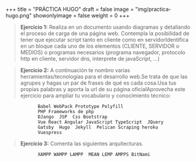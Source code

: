 +++
title = "PRÁCTICA HUGO"
draft = false
image = "img/practica-hugo.png"
showonlyimage = false
weight = 0
+++




<!--more-->

> **Ejercicio 1:** Realiza en un documento usando diagramas y detallando el proceso de carga de una página web. Contempla la posibilidad de tener que ejecutar script tanto en cliente como en servidorIdentifica en un bloque cada uno de los elementos (CLIENTE, SERVIDOR o MEDIOS) o programas necesarios (programa navegador, protocolo http en cliente, servidor dns, interprete de javaScript, ...)

> **Ejercicio 2:** A continuación te nombro varias herramientas/tecnologías para el desarrollo web.Se trata de que las agrupes y hagas un par de frases de qué es cada cosa.Usa tus propias palabras y aporta la url de su página oficialAprovecha este ejercicio para ampliar tu vocabulario y conocimiento técnico:

                Babel WebPack Prototype Polyfill
                PHP Frameworks de php
                DJango  JSP  Css Bootstrap 
                Vue React Angular JavaScript TypeScript  JQuery
                Gatsby  Hugo  Jekyll  Pelican Scraping heroku 
                Vuespress 

> **Ejercicio 3:** Comenta las siguientes arquitecturas.

                XAMPP WAMPP LAMPP  MEAN LEMP AMPPS BitNami


